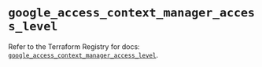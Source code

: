 # `google_access_context_manager_access_level`

Refer to the Terraform Registry for docs: [`google_access_context_manager_access_level`](https://registry.terraform.io/providers/hashicorp/google/6.49.0/docs/resources/access_context_manager_access_level).
